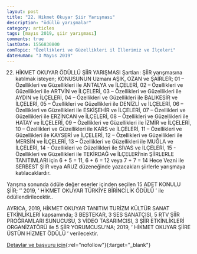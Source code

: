 ```yaml
---
layout: post
title: "22. Hikmet Okuyar Şiir Yarışması"
description: "ödüllü yarışmalar"
category: articles
tags: [mayıs 2019, şiir yarışması]
comments: true
lastDate: 1556830800
comTopic: "Özellikleri ve Güzellikleri il İllerimiz ve İlçeleri"
dateHuman: "3 Mayıs 2019"
---
```


22. HİKMET OKUYAR ÖDÜLLÜ ŞİİR YARIŞMASI Şartları:
ŞİİR yarışmasına katılmak isteyen; KONUSUNUN Uzmanı AŞIK, OZAN ve ŞAİRLER;
01 – Özellikleri ve Güzellikleri ile ANTALYA ve İLÇELERİ, 
02 – Özellikleri ve Güzellikleri ile ARTVİN ve İLÇELERİ, 
03 – Özellikleri ve Güzellikleri ile AYDIN ve İLÇELERİ,
04 – Özellikleri ve Güzellikleri ile BALIKESİR ve İLÇELERİ,
05 – Özellikleri ve Güzellikleri ile DENİZLİ ve İLÇELERİ, 
06 – Özellikleri ve Güzellikleri ile ESKİŞEHİR ve İLÇELERİ, 
07 – Özellikleri ve Güzellikleri ile ERZİNCAN ve İLÇELERİ, 
08 – Özellikleri ve Güzellikleri ile HATAY ve İLÇELERİ, 
09 – Özellikleri ve Güzellikleri ile İZMİR ve İLÇELERİ, 
10 – Özellikleri ve Güzellikleri ile KARS ve İLÇELERİ, 
11 – Özellikleri ve Güzellikleri ile KAYSERİ ve İLÇELERİ, 
12 – Özellikleri ve Güzellikleri ile MERSİN ve İLÇELERİ, 
13 – Özellikleri ve Güzellikleri ile MUĞLA ve İLÇELERİ, 
14 - Özellikleri ve Güzellikleri ile SİVAS ve İLÇELERİ, 
15 - Özellikleri ve Güzellikleri ile TEKİRDAĞ ve İLÇELERİ’nin
ŞİİRLERLE TANITIMLARI için 6 + 5 = 11, 6 + 6 = 12 veya 
7 + 7 = 14 Hece Vezni ile SERBEST ŞİİR veya ARUZ 
düzeneğinde yazacakları şiirlerle yarışmaya katılacaklardır.

Yarışma sonunda ödüle değer eserler içinden seçilen 
15 ADET KONULU ŞİİR;
’’ 2019, ’ HİKMET OKUYAR TÜRKİYE BİRİNCİLİK ÖDÜLÜ ’
ile ödüllendirilecektir..

AYRICA, 2019, HİKMET OKUYAR TANITIM TURİZM KÜLTÜR SANAT ETKİNLİKLERİ kapsamında;
3 BESTEKAR, 3 SES SANATÇISI, 5 RTV ŞİİR PROĞRAMLARI SUNUCUSU, 3 VİDEO TASARIMCISI, 3 ŞİİR ETKİNLİKLERİ ORGANİZATÖRÜ ile 5 ŞİİR YORUMCUSU’NA; 
2019, ’ HİKMET OKUYAR ŞİİRE ÜSTÜN HİZMET ÖDÜLÜ ’ 
verilecektir.

[Detaylar ve başvuru için](https://www.edebiyatdefteri.com/181547-22-hikmet-okuyar-odullu-siir-yarismasi-2019-sartnamesi-yayinlandi-hikm/?utm_source=edebiyatyarismalari.com&utm_medium=affiliate){:rel="nofollow"}{:target="_blank"}
